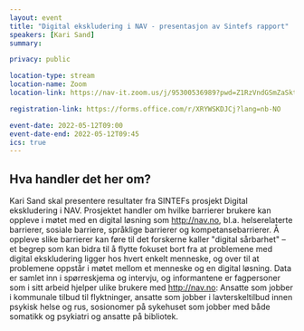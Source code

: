 ```yaml
---
layout: event
title: "Digital ekskludering i NAV - presentasjon av Sintefs rapport"
speakers: [Kari Sand]
summary:

privacy: public

location-type: stream
location-name: Zoom
location-link: https://nav-it.zoom.us/j/95300536989?pwd=Z1RzVndGSmZaSktnS2xsb0svYytPdz09

registration-link: https://forms.office.com/r/XRYWSKDJCj?lang=nb-NO

event-date: 2022-05-12T09:00
event-date-end: 2022-05-12T09:45
ics: true
---
```

## Hva handler det her om?
 Kari Sand skal presentere resultater fra SINTEFs prosjekt Digital ekskludering i NAV. Prosjektet handler om hvilke barrierer brukere kan oppleve i møtet med en digital løsning som http://nav.no, bl.a. helserelaterte barrierer, sosiale barriere, språklige barrierer og kompetansebarrierer. Å oppleve slike barrierer kan føre til det forskerne kaller "digital sårbarhet" – et begrep som kan bidra til å flytte fokuset bort fra at problemene med digital ekskludering ligger hos hvert enkelt menneske, og over til at problemene oppstår i møtet mellom et menneske og en digital løsning. Data er samlet inn i spørreskjema og intervju, og informantene er fagpersoner som i sitt arbeid hjelper ulike brukere med http://nav.no: Ansatte som jobber i kommunale tilbud til flyktninger, ansatte som jobber i lavterskeltilbud innen psykisk helse og rus, sosionomer på sykehuset som jobber med både somatikk og psykiatri og ansatte på bibliotek.

